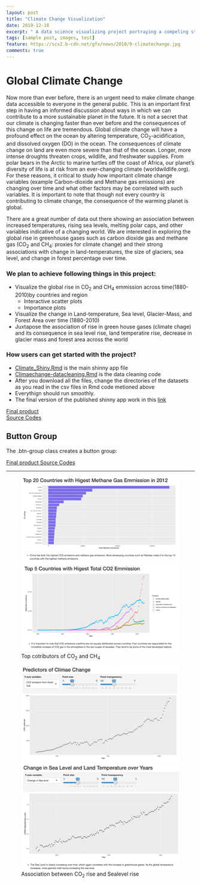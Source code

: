 ```yaml
---
layout: post
title: "Climate Change Visualization"
date: 2019-12-18
excerpt: " A data science visualizing project portraying a compeling story on Climate Change: R"
tags: [sample post, images, test]
feature: https://scx2.b-cdn.net/gfx/news/2018/9-climatechange.jpg
comments: true
---
```


# Global Climate Change

Now more than ever before, there is an urgent need to make climate change data accessible to everyone in the general public.
This is an important first step in having an informed discussion about ways in which we can contribute to a more sustainable
planet in the future. It is not a secret that our climate is changing faster than ever before and the consequences of 
this change on life are tremendous. Global climate change will have a profound effect on the ocean by altering temperature, 
CO<sub>2</sub>-acidification, and dissolved oxygen (DO) in the ocean. The consequences of climate change on land are even more severe 
than that of the ocean. Longer, more intense droughts threaten crops, wildlife, and freshwater supplies. From polar bears in 
the Arctic to marine turtles off the coast of Africa, our planet’s diversity of life is at risk from an ever-changing climate 
(worldwildlife.org). For these reasons, it critical to study how important climate change variables (example Carbon-dioxide 
and Methane gas emissions) are changing over time and what other factors may be correlated with such variables. 
It is important to note that though not every country is contributing to climate change, the consequence of the warming 
planet is global.

There are a great number of data out there showing an association between increased temperatures, rising
sea levels, melting polar caps, and other variables indicative of a changing world. We are interested in exploring the global 
rise in greenhouse gases such as carbon dioxide gas and methane gas (CO<sub>2</sub> and CH<sub>4</sub>: proxies for climate change) and their strong
associations with change in land-temperatures, the size of glaciers, sea level, and change in forest percentage over time.

### We plan to achieve following things in this project:
- Visualize the global rise in CO<sub>2</sub> and CH<sub>4</sub> emmission across time(1880-2010)by countries and region  
  - Interactive scatter plots
  - Importance plots
- Visualize the change in Land-temperature, Sea level, Glacier-Mass, and Forest Area over time (1880-2010)
- Juxtapose the association of rise in green house gases (climate chage) and its consequence in sea level rise, land temperatire rise,
decrease in glacier mass and forest area across the world

### How users can get started with the project?
- [Climate_Shiny.Rmd](https://github.com/gurungkshitij/climate_change/blob/master/Climate_Shiny.Rmd) is the main shinny app file
- [Climaechange-datacleaning.Rmd](https://github.com/gurungkshitij/climate_change/blob/master/Climaechange-datacleaning.Rmd) is the 
data cleaning code 
- After you download all the files, change the directories of the datasets as you read in the csv files in Rmd code metioned above
- Everythign should run smoothly. 
- The final version of the published shinny app work in this [link](https://gurung.shinyapps.io/Climate_Shiny/)


<div class="btn-group">
<div markdown="0"><a href="https://gurung.shinyapps.io/Climate_Shiny/" class="btn btn-success"> Final product</a></div>
<div markdown="0"><a href="https://github.com/gurungkshitij/climate_change" class="btn btn-info"> Source Codes</a></div>
</div>

<div class="container">
  <h2>Button Group</h2>
  <p>The .btn-group class creates a button group:</p>
  <div class="btn-group">
    <a href="https://gurung.shinyapps.io/Climate_Shiny/" class="btn btn-primary">Final product</button>
    <a href="https://github.com/gurungkshitij/climate_change" class="btn btn-info">Source Codes</button>
  </div>
</div>

<hr>
<figure class="half">
    <a href='/assets/img/ch4.jpg'><img src='/assets/img/ch4.jpg'></a>
    <a href='/assets/img/co2_country.jpg'><img src='/assets/img/co2_country.jpg'></a>
    <figcaption>Top cotributors of CO<sub>2</sub> and CH<sub>4</sub> </figcaption>
</figure>
        
<figure class="half">
	<a href='/assets/img/co2.jpg'><img src='/assets/img/co2.jpg'></a>
	<a href='/assets/img/sealevel.jpg'><img src='/assets/img/sealevel.jpg'></a>
    <figcaption>Association between CO<sub>2</sub> rise and Sealevel rise</figcaption>
</figure>



